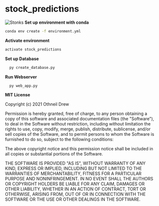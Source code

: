 # stock_predictions
![Stonks](https://www.stuttgarter-nachrichten.de/media.media.88329f31-bafe-4b24-9c2b-fb6ccfd95f7f.original.media)
**Set up environment with conda**
```bash
conda env create -f environment.yml
```
**Activate environment**
```bash
activate stock_predictions
```
**Set up Database**

```bash
  py create_database.py
```

**Run Webserver**

```bash
  py web_app.py
```

**MIT License**

Copyright (c) 2021 Othneil Drew

Permission is hereby granted, free of charge, to any person obtaining a copy
of this software and associated documentation files (the "Software"), to deal
in the Software without restriction, including without limitation the rights
to use, copy, modify, merge, publish, distribute, sublicense, and/or sell
copies of the Software, and to permit persons to whom the Software is
furnished to do so, subject to the following conditions:

The above copyright notice and this permission notice shall be included in all
copies or substantial portions of the Software.

THE SOFTWARE IS PROVIDED "AS IS", WITHOUT WARRANTY OF ANY KIND, EXPRESS OR
IMPLIED, INCLUDING BUT NOT LIMITED TO THE WARRANTIES OF MERCHANTABILITY,
FITNESS FOR A PARTICULAR PURPOSE AND NONINFRINGEMENT. IN NO EVENT SHALL THE
AUTHORS OR COPYRIGHT HOLDERS BE LIABLE FOR ANY CLAIM, DAMAGES OR OTHER
LIABILITY, WHETHER IN AN ACTION OF CONTRACT, TORT OR OTHERWISE, ARISING FROM,
OUT OF OR IN CONNECTION WITH THE SOFTWARE OR THE USE OR OTHER DEALINGS IN THE
SOFTWARE.
